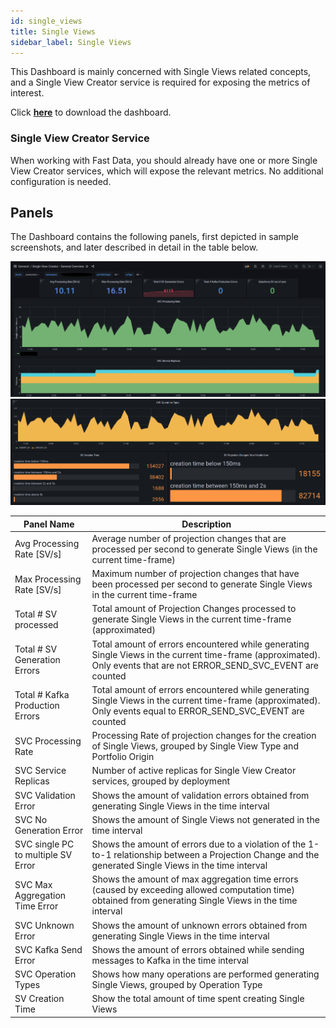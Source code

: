 ```yaml
---
id: single_views
title: Single Views
sidebar_label: Single Views
---
```


This Dashboard is mainly concerned with Single Views related concepts, and a Single View Creator service is required for exposing the metrics of interest.

Click <a download target="_blank" href="/docs_files_to_download/single-view-creator.json">**here**</a> to download the dashboard.

### Single View Creator Service

When working with Fast Data, you should already have one or more Single View Creator services, which will expose the relevant metrics. No additional configuration is needed.

## Panels

The Dashboard contains the following panels, first depicted in sample screenshots, and later described in detail in the table below.

![single views dashboard - part 1](../../img/dashboards/single_view_creator_1.png)
![single views dashboard - part 2](../../img/dashboards/single_view_creator_2.png)

| Panel Name                         | Description                                                                                                                                                          |
|------------------------------------|----------------------------------------------------------------------------------------------------------------------------------------------------------------------|
| Avg Processing Rate [SV/s]         | Average number of projection changes that are processed per second to generate Single Views (in the current time-frame)                                              |
| Max Processing Rate [SV/s]         | Maximum number of projection changes that have been processed per second to generate Single Views in the current time-frame                                          |
| Total # SV processed               | Total amount of Projection Changes processed to generate Single Views in the current time-frame (approximated)                                                       |
| Total # SV Generation Errors       | Total amount of errors encountered while generating Single Views in the current time-frame (approximated). Only events that are not ERROR_SEND_SVC_EVENT are counted |
| Total # Kafka Production Errors    | Total amount of errors encountered while generating Single Views in the current time-frame (approximated). Only events equal to ERROR_SEND_SVC_EVENT are counted     |
| SVC Processing Rate                | Processing Rate of projection changes for the creation of Single Views, grouped by Single View Type and Portfolio Origin                                             |
| SVC Service Replicas               | Number of active replicas for Single View Creator services, grouped by deployment                                                                                    |
| SVC Validation Error               | Shows the amount of validation errors obtained from generating Single Views in the time interval                                                                     |
| SVC No Generation Error            | Shows the amount of Single Views not generated in the time interval                                                                                                  |
| SVC single PC to multiple SV Error | Shows the amount of errors due to a violation of the 1-to-1 relationship between a Projection Change and the generated Single Views in the time interval             |
| SVC Max Aggregation Time Error     | Shows the amount of max aggregation time errors (caused by exceeding allowed computation time) obtained from generating Single Views in the time interval            |
| SVC Unknown Error                  | Shows the amount of unknown errors obtained from generating Single Views in the time interval                                                                        |
| SVC Kafka Send Error               | Shows the amount of errors obtained while sending messages to Kafka in the time interval                                                                             |
| SVC Operation Types                | Shows how many operations are performed generating Single Views, grouped by Operation Type                                                                           |
| SV Creation Time                   | Show the total amount of time spent creating Single Views                                                                                                            |

